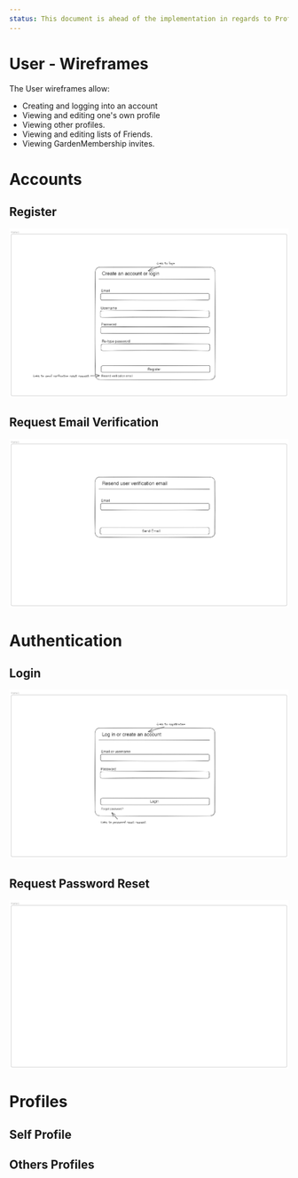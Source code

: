 ```yaml
---
status: This document is ahead of the implementation in regards to Profile stuff, but is behind it for basic user management stuff.
---
```


# User - Wireframes

The User wireframes allow:

- Creating and logging into an account
- Viewing and editing one's own profile
- Viewing other profiles.
- Viewing and editing lists of Friends.
- Viewing GardenMembership invites.

# Accounts

## Register

![New Account Creation](./wireframes/register.excalidraw.png)

## Request Email Verification

![Request Email Verification](./wireframes/email-verification-request.excalidraw.png)

# Authentication

## Login

![Login](./wireframes/login.excalidraw.png)

## Request Password Reset

![Request Password Reset](./wireframes/password-reset-request.excalidraw.png)

# Profiles

## Self Profile

## Others Profiles
